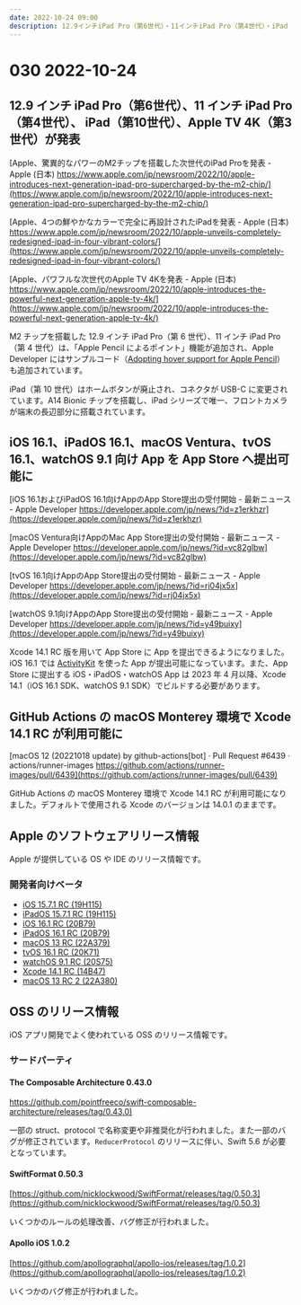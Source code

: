 ```yaml
---
date: 2022-10-24 09:00
description: 12.9インチiPad Pro（第6世代）・11インチiPad Pro（第4世代）・iPad（第10世代）・Apple TV 4K（第3世代）発表、GitHub Actions の macOS Monterey 環境で Xcode 14.1 が利用可能に、ほか
---
```

# 030 2022-10-24

## 12.9 インチ iPad Pro（第6世代）、11 インチ iPad Pro（第4世代）、 iPad（第10世代）、Apple TV 4K（第3世代）が発表

[Apple、驚異的なパワーのM2チップを搭載した次世代のiPad Proを発表 - Apple (日本) https://www.apple.com/jp/newsroom/2022/10/apple-introduces-next-generation-ipad-pro-supercharged-by-the-m2-chip/](https://www.apple.com/jp/newsroom/2022/10/apple-introduces-next-generation-ipad-pro-supercharged-by-the-m2-chip/)

[Apple、4つの鮮やかなカラーで完全に再設計されたiPadを発表 - Apple (日本) https://www.apple.com/jp/newsroom/2022/10/apple-unveils-completely-redesigned-ipad-in-four-vibrant-colors/](https://www.apple.com/jp/newsroom/2022/10/apple-unveils-completely-redesigned-ipad-in-four-vibrant-colors/)

[Apple、パワフルな次世代のApple TV 4Kを発表 - Apple (日本) https://www.apple.com/jp/newsroom/2022/10/apple-introduces-the-powerful-next-generation-apple-tv-4k/](https://www.apple.com/jp/newsroom/2022/10/apple-introduces-the-powerful-next-generation-apple-tv-4k/)

<!-- textlint-disable ja-technical-writing/sentence-length -->

M2 チップを搭載した 12.9 インチ iPad Pro（第 6 世代）、11 インチ iPad Pro（第 4 世代）は、「Apple Pencil によるポイント」機能が追加され、Apple Developer にはサンプルコード（[Adopting hover support for Apple Pencil](https://developer.apple.com/documentation/uikit/touches_presses_and_gestures/adopting_hover_support_for_apple_pencil)）も追加されています。

<!-- textlint-enable ja-technical-writing/sentence-length -->

iPad（第 10 世代）はホームボタンが廃止され、コネクタが USB-C に変更されています。A14 Bionic チップを搭載し、iPad シリーズで唯一、フロントカメラが端末の長辺部分に搭載されています。

## iOS 16.1、iPadOS 16.1、macOS Ventura、tvOS 16.1、watchOS 9.1 向け App を App Store へ提出可能に

[iOS 16.1およびiPadOS 16.1向けAppのApp Store提出の受付開始 - 最新ニュース - Apple Developer https://developer.apple.com/jp/news/?id=z1erkhzr](https://developer.apple.com/jp/news/?id=z1erkhzr)

[macOS Ventura向けAppのMac App Store提出の受付開始 - 最新ニュース - Apple Developer https://developer.apple.com/jp/news/?id=vc82glbw](https://developer.apple.com/jp/news/?id=vc82glbw)

[tvOS 16.1向けAppのApp Store提出の受付開始 - 最新ニュース - Apple Developer https://developer.apple.com/jp/news/?id=rj04jx5x](https://developer.apple.com/jp/news/?id=rj04jx5x)

[watchOS 9.1向けAppのApp Store提出の受付開始 - 最新ニュース - Apple Developer https://developer.apple.com/jp/news/?id=y49buixy](https://developer.apple.com/jp/news/?id=y49buixy)

<!-- textlint-disable ja-technical-writing/sentence-length -->

Xcode 14.1 RC 版を用いて App Store に App を提出できるようになりました。iOS 16.1 では [ActivityKit](https://developer.apple.com/documentation/activitykit) を使った App が提出可能になっています。また、App Store に提出する iOS・iPadOS・watchOS App は 2023 年 4 月以降、Xcode 14.1（iOS 16.1 SDK、watchOS 9.1 SDK）でビルドする必要があります。

<!-- textlint-enable ja-technical-writing/sentence-length -->

## GitHub Actions の macOS Monterey 環境で Xcode 14.1 RC が利用可能に

[macOS 12 (20221018 update) by github-actions[bot] · Pull Request #6439 · actions/runner-images https://github.com/actions/runner-images/pull/6439](https://github.com/actions/runner-images/pull/6439)

GitHub Actions の macOS Monterey 環境で Xcode 14.1 RC が利用可能になりました。デフォルトで使用される Xcode のバージョンは 14.0.1 のままです。

## Apple のソフトウェアリリース情報

Apple が提供している OS や IDE のリリース情報です。

### 開発者向けベータ

- [iOS 15.7.1 RC (19H115)](https://developer.apple.com/news/releases/?id=10182022b)
- [iPadOS 15.7.1 RC (19H115)](https://developer.apple.com/news/releases/?id=10182022a)
- [iOS 16.1 RC (20B79)](https://developer.apple.com/news/releases/?id=10182022g)
- [iPadOS 16.1 RC (20B79)](https://developer.apple.com/news/releases/?id=10182022f)
- [macOS 13 RC (22A379)](https://developer.apple.com/news/releases/?id=10182022e)
- [tvOS 16.1 RC (20K71)](https://developer.apple.com/news/releases/?id=10182022c)
- [watchOS 9.1 RC (20S75)](https://developer.apple.com/news/releases/?id=10122022d)
- [Xcode 14.1 RC (14B47)](https://developer.apple.com/news/releases/?id=10182022h)
- [macOS 13 RC 2 (22A380)](https://developer.apple.com/news/releases/?id=10202022a)

## OSS のリリース情報

iOS アプリ開発でよく使われている OSS のリリース情報です。

### サードパーティ

#### The Composable Architecture 0.43.0

[https://github.com/pointfreeco/swift-composable-architecture/releases/tag/0.43.0)](https://github.com/pointfreeco/swift-composable-architecture/releases/tag/0.43.0)

一部の struct、protocol で名称変更や非推奨化が行われました。また一部のバグが修正されています。`ReducerProtocol` のリリースに伴い、Swift 5.6 が必要となっています。

#### SwiftFormat 0.50.3

[https://github.com/nicklockwood/SwiftFormat/releases/tag/0.50.3](https://github.com/nicklockwood/SwiftFormat/releases/tag/0.50.3)

いくつかのルールの処理改善、バグ修正が行われました。

#### Apollo iOS 1.0.2

[https://github.com/apollographql/apollo-ios/releases/tag/1.0.2](https://github.com/apollographql/apollo-ios/releases/tag/1.0.2)

いくつかのバグ修正が行われました。
